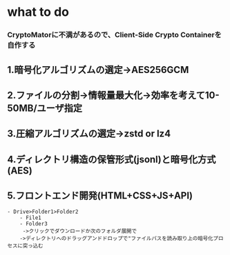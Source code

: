 # what to do
### CryptoMatorに不満があるので、Client-Side Crypto Containerを自作する
## 1.暗号化アルゴリズムの選定->AES256GCM
## 2.ファイルの分割->情報量最大化->効率を考えて10-50MB/ユーザ指定
## 3.圧縮アルゴリズムの選定->zstd or lz4
## 4.ディレクトリ構造の保管形式(jsonl)と暗号化方式(AES)
## 5.フロントエンド開発(HTML+CSS+JS+API)
    - Drive>Folder1>Folder2
        - File1
        - Folder3
         ->クリックでダウンロードか次のフォルダ展開で
        ->ディレクトリへのドラッグアンドドロップで"ファイルパスを読み取り上の暗号化プロセスに突っ込む
